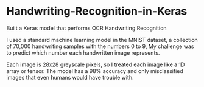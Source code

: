 # Handwriting-Recognition-in-Keras
Built a Keras model that performs OCR Handwriting Recognition 

I used a standard machine learning model in the MNIST dataset, a collection of 70,000 handwriting samples with the numbers 0 to 9, My challenge was to predict which number each handwritten image represents. 

Each image is 28x28 greyscale pixels, so I treated each image like a 1D array or tensor. The model has a 98% accuracy and only misclassified images that even humans would have trouble with. 
